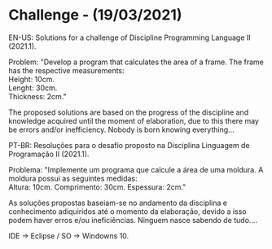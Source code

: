 # Challenge - (19/03/2021)

EN-US:
Solutions for a challenge of Discipline Programming Language II (2021.1).

Problem: "Develop a program that calculates the area of a frame. The frame has the respective measurements:  
Height: 10cm.  
Lenght: 30cm.  
Thickness: 2cm."  

The proposed solutions are based on the progress of the discipline and knowledge acquired until the moment of elaboration, due to this there may be errors and/or inefficiency.
Nobody is born knowing everything... 


PT-BR:
Resoluções para o desafio proposto na Disciplina Linguagem de Programação II (2021.1).

Problema: "Implemente um programa que calcule a área de uma moldura. A moldura possui as seguintes medidas:  
Altura: 10cm.
Comprimento: 30cm.
Espessura: 2cm."

As soluções propostas baseiam-se no andamento da disciplina e conhecimento adiquiridos até o momento da elaboração, devido a isso podem haver erros e/ou ineficiências.
Ninguem nasce sabendo de tudo....


IDE -> Eclipse / SO -> Windowns 10.
